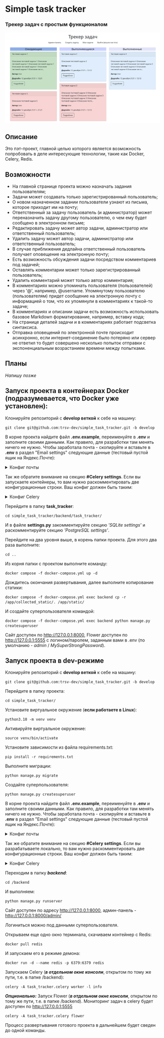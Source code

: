 # Simple task tracker

### Трекер задач с простым функционалом


![img.png](img.png)

## Описание

Это пэт-проект, главной целью которого является возможность 
попробовать в деле интересующие технологии, такие как Docker, Celery, Redis.

## Возможности

- На главной странице проекта можно назначать задания пользователям;
- Задачи может создавать только зарегистрированный пользователь;
- О новом назначенном задании пользователи узнают из письма, которое приходит им на почту;
- Ответственный за задачу пользователь (и администратор) может переназначить задачу другому
пользователю, о чем ему будет сообщено в электронном письме;
- Редактировать задачу может автор задачи, администратор или ответственный пользователь;
- Удалить задачу может автор задачи, администратор или ответственный пользователь;
- В случае приближения дедлайна ответственный пользователь получает оповещение на электронную почту;
- Есть возможность обсуждения задачи посредством комментариев под задачей;
- Оставлять комментарии может только зарегистрированный пользователь;
- Удалить комментарий может только автор комментария;
- В комментариях можно упоминать пользователя (пользователей) через '@', например, @username.
Упомянутому пользователю (пользователям) придет сообщение на электронную почту с информацией о том,
что их упомянули в комментариях к такой-то задаче;
- В комментариях и описании задачи есть возможность использовать базовое Markdown форматирование, 
например, вставку кода;
- На странице деталей задачи и в комментариях работает подсветка синтаксиса.
- Отправка оповещений по электронной почте происходит асинхронно, если интернет-соединение
было потеряно или сервер не ответил то будет совершено несколько попыток отправки с экспоненциальным
возрастанием времени между попытками.

## Планы

_Напишу позже_


## Запуск проекта в контейнерах Docker (подразумевается, что Docker уже установлен):
Клонируйте репозиторий с **develop веткой** к себе на машину:
```
git clone git@github.com:trsv-dev/simple_task_tracker.git -b develop
```
В корне проекта найдите файл **.env.example**, переименуйте в **.env** и заполните своими данными.
Как правило, для разработки там менять ничего не нужно. Чтобы заработала почта - скопируйте и вставьте в
**.env** в раздел "Email settings" следующие данные (тестовый пустой ящик на Яндекс.Почте):
<details>
  <summary>Конфиг почты</summary>

```
#Email settings:
###############################################################################
RECIPIENT_ADDRESS='trsv.dev@yandex.ru'
EMAIL_HOST='smtp.yandex.ru'
EMAIL_PORT=465
EMAIL_USE_SSL=True
DEFAULT_FROM_EMAIL='trsv.dev@yandex.ru'
EMAIL_HOST_USER='trsv.dev@yandex.ru'
EMAIL_HOST_PASSWORD='hzitlzdryltagtly'
EMAIL_BACKEND='django.core.mail.backends.smtp.EmailBackend'
```
</details>

Так же обратите внимание на секцию **#Celery settings**. Если вы запускаете контейнеры, то 
вам нужно раскомментировать две конфигурационные строки. Ваш конфиг должен быть таким:

<details>
    <summary>Конфиг Celery</summary>

```
#Celery settings:
###############################################################################

#### Comment these two strings if you use it in Docker:
CELERY_BROKER_URL='redis://redis:6379/0'
CELERY_RESULT_BACKEND='redis://redis:6379/0'

#### Comment these two strings if you use it in local development environment:
#CELERY_BROKER_URL='redis://127.0.0.1:6379/0'
#CELERY_RESULT_BACKEND='redis://127.0.0.1:6379/0'

CELERY_BROKER_CONNECTION_RETRY_ON_STARTUP=True
```

</details>


Перейдите в папку **task_tracker**:
```
cd simple_task_tracker/backend/task_tracker/
```
И в файле **settings.py** закомментируйте  секцию _'SQLite settings'_ и раскомментируйте
секцию _'PostgreSQL settings'_.

Перейдите на два уровня выше, в корень папки проекта. Для этого два раза выполните:
```
cd ..
```
Из корня папки с проектом выполните команду:
```
docker compose -f docker-compose.yml up -d
```
Дождитесь окончания развертывания, далее выполните копирование статики:
```
docker compose -f docker-compose.yml exec backend cp -r /app/collected_static/. /app/static/
```
И создайте суперпользователя командой:
```
docker compose -f docker-compose.yml exec backend python manage.py createsuperuser
```
Сайт доступен по http://127.0.0.1:8000, Flower доступен по http://127.0.0.1:5555 
с логином/паролем, заданным вами в .env (по умолчанию - _admin_ / _MySuperStrongPassword_).

## Запуск проекта в dev-режиме
Клонируйте репозиторий с **develop веткой** к себе на машину:
```
git clone git@github.com:trsv-dev/simple_task_tracker.git -b develop
```
Перейдите в папку проекта:
```
cd simple_task_tracker/
```
Установите виртуальное окружение (**если работаете в Linux**):
```
python3.10 -m venv venv
```
Активируйте виртуальное окружение:
```
source venv/bin/activate
```
Установите зависимости из файла requirements.txt:
```
pip install -r requirements.txt
``` 
Выполните миграции:
```
python manage.py migrate
```
Создайте суперпользователя:
```
python manage.py createsuperuser
```
В корне проекта найдите файл **.env.example**, переименуйте в **.env** и заполните своими данными.
Как правило, для разработки там менять ничего не нужно. Чтобы заработала почта - скопируйте и вставьте в
**.env** в раздел "Email settings" следующие данные (тестовый пустой ящик на Яндекс.Почте):
<details>
  <summary>Конфиг почты</summary>

```
#Email settings:
###############################################################################
RECIPIENT_ADDRESS='trsv.dev@yandex.ru'
EMAIL_HOST='smtp.yandex.ru'
EMAIL_PORT=465
EMAIL_USE_SSL=True
DEFAULT_FROM_EMAIL='trsv.dev@yandex.ru'
EMAIL_HOST_USER='trsv.dev@yandex.ru'
EMAIL_HOST_PASSWORD='hzitlzdryltagtly'
EMAIL_BACKEND='django.core.mail.backends.smtp.EmailBackend'
```
</details>

Так же обратите внимание на секцию **#Celery settings**. Если вы разрабатываете локально, то 
вам нужно раскомментировать две конфигурационные строки. Ваш конфиг должен быть таким:

<details>
    <summary>Конфиг Celery</summary>

```
#Celery settings:
###############################################################################

#### Comment these two strings if you use it in Docker:
#CELERY_BROKER_URL='redis://redis:6379/0'
#CELERY_RESULT_BACKEND='redis://redis:6379/0'

#### Comment these two strings if you use it in local development environment:
CELERY_BROKER_URL='redis://127.0.0.1:6379/0'
CELERY_RESULT_BACKEND='redis://127.0.0.1:6379/0'

CELERY_BROKER_CONNECTION_RETRY_ON_STARTUP=True
```

</details>

Переходим в папку **_backend_**:
```
cd /backend
```
И выполняем:
```
python manage.py runserver
```
Сайт доступен по адресу http://127.0.0.1:8000, админ-панель - http://127.0.0.1:8000/admin/

Логиниться можно под данными суперпользователя.

Открываем еще одно окно терминала, скачиваем контейнер с Redis:
```
docker pull redis
```
И запускаем его в режиме демона:
```
docker run -d --name redis -p 6379:6379 redis
```
Запускаем Celery (**_в отдельном окне консоли_**, открытом по тому же пути, т.е. в папке /backend):
```
celery -A task_tracker.celery worker -l info
```
**_Опционально:_** Запуск Flower (**_в отдельном окне консоли_**, открытом по тому же пути, т.е. в папке /backend). Мониторинг задач в celery будет доступен по http://127.0.0.1:5555
```
celery -A task_tracker.celery flower
```

Процесс развертывания готового проекта в дальнейшем будет сведен до одной команды.